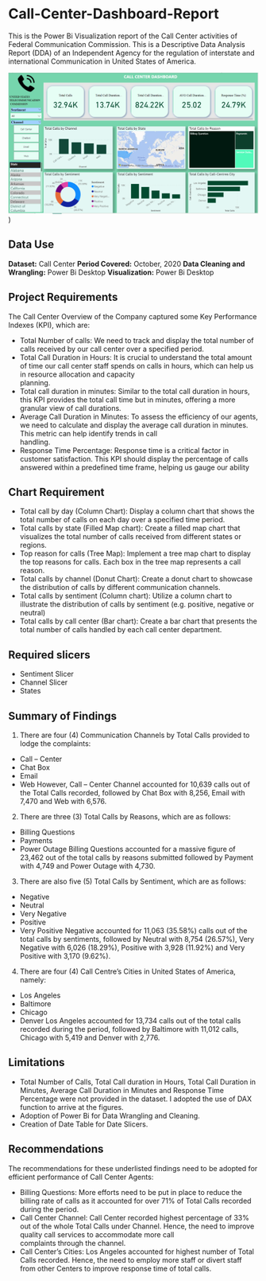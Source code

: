 # Call-Center-Dashboard-Report
This is the Power Bi Visualization report of the Call Center activities of Federal Communication Commission. This is a Descriptive Data Analysis Report (DDA) of an Independent Agency for the regulation of interstate and international Communication in United States of America.

![Call Center DDA Dashboard screenshot](https://github.com/Dorsery5446/Call-Center-Dashboard-Report/blob/main/Call%20Center%20Dashboard%20screenshot.PNG))

## Data Use
**Dataset:** Call Center
**Period Covered:** October, 2020
**Data Cleaning and Wrangling:** Power Bi Desktop
**Visualization:** Power Bi Desktop

## Project Requirements
The Call Center Overview of the Company captured some Key Performance Indexes (KPI), which are:
-  Total Number of calls: We need to track and display the total number of calls received by our call center over a specified period.
-  Total Call Duration in Hours: It is crucial to understand the total amount of time our call center staff spends on calls in hours, which can help us in resource allocation and capacity           
   planning.
-  Total call duration in minutes: Similar to the total call duration in hours, this KPI provides the total call time but in minutes, offering a more granular view of call durations.
-  Average Call Duration in Minutes: To assess the efficiency of our agents, we need to calculate and display the average call duration in minutes. This metric can help identify trends in call       
   handling.
-  Response Time Percentage: Response time is a critical factor in customer satisfaction. This KPI should display the percentage of calls answered within a predefined time frame, helping us 
   gauge our ability

## Chart Requirement
-  Total call by day (Column Chart): Display a column chart that shows the total number of calls on each day over a specified time period.
-  Total calls by state (Filled Map chart): Create a filled map chart that visualizes the total number of calls received from different states or regions.
-  Top reason for calls (Tree Map): Implement a tree map chart to display the top reasons for calls. Each box in the tree map represents a call reason.
-  Total calls by channel (Donut Chart): Create a donut chart to showcase the distribution of calls by different communication channels.
-  Total calls by sentiment (Column chart): Utilize a column chart to illustrate the distribution of calls by sentiment (e.g. positive, negative or neutral)
-  Total calls by call center (Bar chart): Create a bar chart that presents the total number of calls handled by each call center department.

## Required slicers
-  Sentiment Slicer
-  Channel Slicer
-  States

## Summary of Findings
1.	There are four (4) Communication Channels by Total Calls provided to lodge the complaints:
  -  Call – Center 
  -  Chat Box
  -  Email
  -  Web
However, Call – Center Channel accounted for 10,639 calls out of the Total Calls recorded, followed by Chat Box with 8,256, Email with 7,470 and Web with 6,576.

2.	There are three (3) Total Calls by Reasons, which are as follows:
  -  Billing Questions
  -  Payments
  -  Power Outage
Billing Questions accounted for a massive figure of 23,462 out of the total calls by reasons submitted followed by Payment with 4,749 and Power Outage with 4,730.

3.	There are also five (5) Total Calls by Sentiment, which are as follows:
  -  Negative
  -  Neutral
  -  Very Negative
  -  Positive
  -  Very Positive
Negative accounted for 11,063 (35.58%) calls out of the total calls by sentiments, followed by Neutral with 8,754 (26.57%), Very Negative with 6,026 (18.29%), Positive with 3,928 (11.92%) and Very Positive with 3,170 (9.62%).

4.	There are four (4) Call Centre’s Cities in United States of America, namely:
  -  Los Angeles
  -  Baltimore
  -  Chicago
  -  Denver
Los Angeles accounted for 13,734 calls out of the total calls recorded during the period, followed by Baltimore with 11,012 calls, Chicago with 5,419 and Denver with 2,776.

## Limitations
-  Total Number of Calls, Total Call duration in Hours, Total Call Duration in Minutes, Average Call Duration in Minutes and Response Time Percentage were not provided in the dataset. I adopted the      use of DAX function to arrive at the figures.
-  Adoption of Power Bi for Data Wrangling and Cleaning.
-  Creation of Date Table for Date Slicers.

## Recommendations
The recommendations for these underlisted findings need to be adopted for efficient performance of Call Center Agents:
-  Billing Questions: More efforts need to be put in place to reduce the billing rate of calls as it accounted for over 71% of Total Calls recorded during the period.
-  Call Center Channel: Call Center recorded highest percentage of 33% out of the whole Total Calls under Channel. Hence, the need to improve quality call services to accommodate more call       
   complaints through the channel.
-  Call Center’s Cities: Los Angeles accounted for highest number of Total Calls recorded. Hence, the need to employ more staff or divert staff from other Centers to improve response time of total 
   calls.











